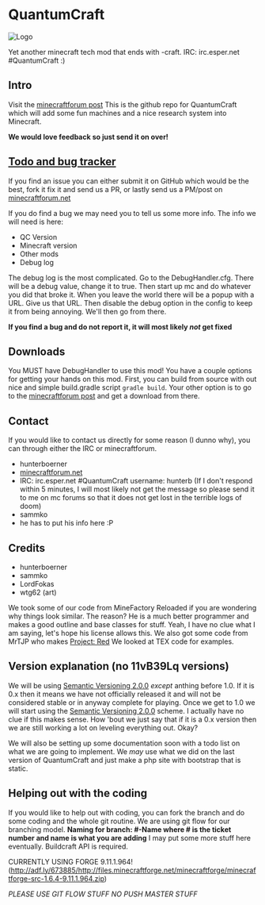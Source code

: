 # QuantumCraft

![Logo](http://i.imgur.com/h6cUsrb.png)

Yet another minecraft tech mod that ends with -craft.
IRC: irc.esper.net #QuantumCraft :)

## Intro
Visit the [minecraftforum post](http://www.minecraftforum.net/topic/1891103-162-quantumcraft-wip/)
This is the github repo for QuantumCraft which will add some fun machines and a nice research system into Minecraft.

**We would love feedback so just send it on over!**

## [Todo and bug tracker](https://github.com/QuantumCraft/QuantumCraft/issues?state=open)

If you find an issue you can either submit it on GitHub which would be the best, fork it fix it and send us a PR, or lastly send us a PM/post on [minecraftforum.net](http://www.minecraftforum.net/user/1122448-hunterboerner/)

If you do find a bug we may need you to tell us some more info. The info we will need is here:

 - QC Version
 - Minecraft version
 - Other mods
 - Debug log

The debug log is the most complicated. Go to the DebugHandler.cfg. There will be a debug value, change it to true. Then start up mc and do whatever you did that broke it. When you leave the world there will be a popup with a URL. Give us that URL. Then disable the debug option in the config to keep it from being annoying. We'll then go from there.

**If you find a bug and do not report it, it will most likely _not_ get fixed**

## Downloads

You MUST have DebugHandler to use this mod!
You have a couple options for getting your hands on this mod. First, you can build from source with out nice and simple build.gradle script `gradle build`.
Your other option is to go to the [minecraftforum post](http://www.minecraftforum.net/topic/http://heisenbugdev.com/downloads) and get a download from there.

## Contact

If you would like to contact us directly for some reason (I dunno why), you can through either the IRC or minecraftforum.

 - hunterboerner
  - [minecraftforum.net](http://www.minecraftforum.net/user/1122448-hunterboerner/)
  - IRC: irc.esper.net #QuantumCraft username: hunterb (If I don't respond within 5 minutes, I will most likely not get the message so please send it to me on mc forums so that it does not get lost in the terrible logs of doom)
 - sammko
  - he has to put his info here :P

## Credits

- hunterboerner
- sammko
- LordFokas
- wtg62 (art)

We took some of our code from MineFactory Reloaded if you are wondering why things look similar. The reason? He is a much better programmer and makes a good outline and base classes for stuff. Yeah, I have no clue what I am saying, let's hope his license allows this.
We also got some code from MrTJP who makes [Project: Red](https://github.com/MrTJP/ProjectRed)
We looked at TEX code for examples.


## Version explanation (no 11vB39Lq versions)

We will be using [Semantic Versioning 2.0.0](http://semver.org/) _except_ anthing before 1.0. If it is 0.x then it means we have not officially released it and will not be considered stable or in anyway complete for playing. Once we get to 1.0 we will start using the [Semantic Versioning 2.0.0](http://semver.org/) scheme. I actually have no clue if this makes sense. How 'bout we just say that if it is a 0.x version then we are still working a lot on leveling everything out. Okay?

We will also be setting up some documentation soon with a todo list on what we are going to implement. We _may_ use what we did on the last version of QuantumCraft and just make a php site with bootstrap that is static.

## Helping out with the coding

If you would like to help out with coding, you can fork the branch and do some coding and the whole git routine. We are using git flow for our branching model. **Naming for branch: #-Name where # is the ticket number and name is what you are adding** I may put some more stuff here eventually.
Buildcraft API is required.

CURRENTLY USING FORGE 9.11.1.964! (http://adf.ly/673885/http://files.minecraftforge.net/minecraftforge/minecraftforge-src-1.6.4-9.11.1.964.zip)

_PLEASE USE GIT FLOW STUFF NO PUSH MASTER STUFF_
